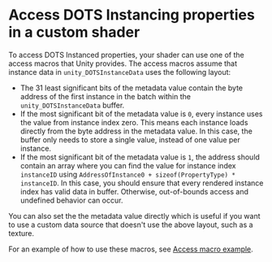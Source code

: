 # Access DOTS Instancing properties in a custom shader

To access DOTS Instanced properties, your shader can use one of the access macros that Unity provides. The access macros assume that instance data in `unity_DOTSInstanceData` uses the following layout:

* The 31 least significant bits of the metadata value contain the byte address of the first instance in the batch within the `unity_DOTSInstanceData` buffer.
* If the most significant bit of the metadata value is `0`, every instance uses the value from instance index zero. This means each instance loads directly from the byte address in the metadata value. In this case, the buffer only needs to store a single value, instead of one value per instance.
* If the most significant bit of the metadata value is `1`, the address should contain an array where you can find the value for instance index `instanceID` using `AddressOfInstance0 + sizeof(PropertyType) * instanceID`. In this case, you should ensure that every rendered instance index has valid data in buffer. Otherwise, out-of-bounds access and undefined behavior can occur.

You can also set the the metadata value directly which is useful if you want to use a custom data source that doesn't use the above layout, such as a texture.

For an example of how to use these macros, see [Access macro example](dots-instancing-shaders-samples.md).
